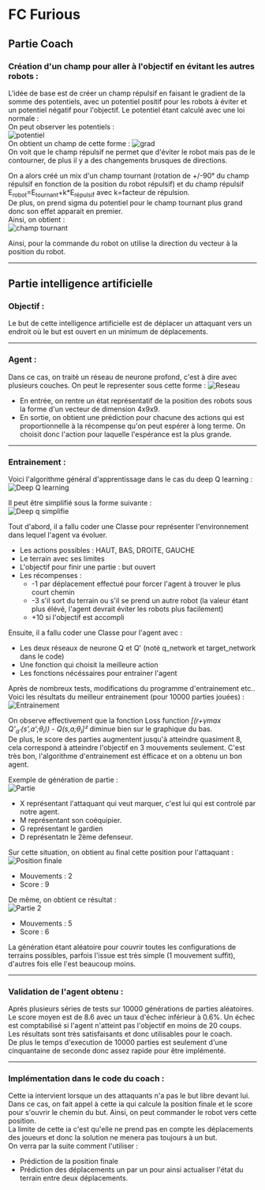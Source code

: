 # FC Furious
 
## Partie Coach

### Création d'un champ pour aller à l'objectif en évitant les autres robots :
L'idée de base est de créer un champ répulsif en faisant le gradient de la somme des potentiels, avec un potentiel positif pour les robots à éviter et un potentiel négatif pour l'objectif. Le potentiel étant calculé avec une loi normale :  
On peut observer les potentiels :  
![potentiel](img/potentiel.png)  
On obtient un champ de cette forme :
![grad](img/grad.png)  
On voit que le champ répulsif ne permet que d'éviter le robot mais pas de le contourner, de plus il y a des changements brusques de directions.  

On a alors créé un mix d'un champ tournant (rotation de +/-90° du champ répulsif en fonction de la position du robot répulsif) et du champ répulsif E<sub>robot</sub>=E<sub>tournant</sub>+k*E<sub>répulsif</sub> avec k=facteur de répulsion.  
De plus, on prend sigma du potentiel pour le champ tournant plus grand donc son effet apparait en premier.  
Ainsi, on obtient :  
![champ tournant](img/champ.png)  

Ainsi, pour la commande du robot on utilise la direction du vecteur à la position du robot.


--------------
## Partie intelligence artificielle

### Objectif :
Le but de cette intelligence artificielle est de déplacer un attaquant vers un endroit où le but est ouvert en un minimum de déplacements.

---
### Agent :
Dans ce cas, on traité un réseau de neurone profond, c'est à dire avec plusieurs couches. On peut le representer sous cette forme :
![Reseau](img/reseau.png)
* En entrée, on rentre un état représentatif de la position des robots sous la forme d'un vecteur de dimension 4x9x9.  
* En sortie, on obtient une prédiction pour chacune des actions qui est proportionnelle à la récompense qu'on peut espérer à long terme. On choisit donc l'action pour laquelle l'espérance est la plus grande.  

---
### Entrainement :
Voici l'algorithme général d'apprentissage dans le cas du deep Q learning :
![Deep Q learning](img/algo_600x480.png)  

Il peut être simplifié sous la forme suivante :  
![Deep q simplifie](img/algo_simplifie1.png)  

Tout d'abord, il a fallu coder une Classe pour représenter l'environnement dans lequel l'agent va évoluer.  
* Les actions possibles : HAUT, BAS, DROITE, GAUCHE
* Le terrain avec ses limites
* L'objectif pour finir une partie : but ouvert
* Les récompenses :   
  * -1 par déplacement effectué pour forcer l'agent à trouver le plus court chemin
  * -3 s'il sort du terrain ou s'il se prend un autre robot (la valeur étant plus élévé, l'agent devrait éviter les robots plus facilement)
  * +10 si l'objectif est accompli  
  
Ensuite, il a fallu coder une Classe pour l'agent avec :
* Les deux réseaux de neurone Q et Q' (noté q_network et target_network dans le code)
* Une fonction qui choisit la meilleure action
* Les fonctions nécéssaires pour entrainer l'agent

Après de nombreux tests, modifications du programme d'entrainement etc.. Voici les résultats du meilleur entrainement (pour 10000 parties jouées) :
![Entrainement](img/training.png)

On observe effectivement que la fonction Loss function *[(r+&gamma;max Q'<sub>a'</sub>(s',a';&theta;<sub>i</sub>)) - Q(s,a;&theta;<sub>i</sub>]²* diminue bien sur le graphique du bas.  
De plus, le score des parties augmentent jusqu'à atteindre quasiment 8, cela correspond à atteindre l'objectif en 3 mouvements seulement. C'est très bon, l'algorithme d'entrainement est éfficace et on a obtenu un bon agent.

Exemple de génération de partie :  
![Partie](img/ini_pos.png)
* X représentant l'attaquant qui veut marquer, c'est lui qui est controlé par notre agent.
* M représentant son coéquipier.
* G représentant le gardien
* D représentatn le 2ème defenseur.

Sur cette situation, on obtient au final cette position pour l'attaquant :
![Position finale](img/final_pos.png)  
* Mouvements : 2  
* Score : 9

De même, on obtient ce résultat :  
![Partie 2](img/partie_2.png)  
* Mouvements : 5  
* Score : 6  

La génération étant aléatoire pour couvrir toutes les configurations de terrains possibles, parfois l'issue est très simple (1 mouvement suffit), d'autres fois elle l'est beaucoup moins.  

---
### Validation de l'agent obtenu :
Après plusieurs séries de tests sur 10000 générations de parties aléatoires. Le score moyen est de 8.6 avec un taux d'échec inférieur à 0.6%. Un échec est comptabilisé si l'agent n'atteint pas l'objectif en moins de 20 coups.  
Les résultats sont très satisfaisants et donc utilisables pour le coach.   
De plus le temps d'execution de 10000 parties est seulement d'une cinquantaine de seconde donc assez rapide pour être implémenté.

---
### Implémentation dans le code du coach :
Cette ia intervient lorsque un des attaquants n'a pas le but libre devant lui. Dans ce cas, on fait appel à cette ia qui calcule la position finale et le score pour s'ouvrir le chemin du but. Ainsi, on peut commander le robot vers cette position.  
La limite de cette ia c'est qu'elle ne prend pas en compte les déplacements des joueurs et donc la solution ne menera pas toujours à un but.  
On verra par la suite comment l'utiliser :
* Prédiction de la position finale
* Prédiction des déplacements un par un pour ainsi actualiser l'état du terrain entre deux déplacements.
